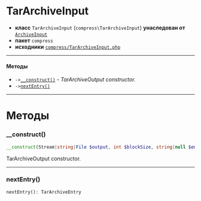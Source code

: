 # TarArchiveInput

- **класс** `TarArchiveInput` (`compress\TarArchiveInput`) **унаследован от** [`ArchiveInput`](https://github.com/jphp-compiler/jphp/blob/master/jphp-compress-ext/api-docs/classes/compress/ArchiveInput.ru.md)
- **пакет** `compress`
- **исходники** [`compress/TarArchiveInput.php`](./src/main/resources/JPHP-INF/sdk/compress/TarArchiveInput.php)


---

#### Методы

- `->`[`__construct()`](#method-__construct) - _TarArchiveOutput constructor._
- `->`[`nextEntry()`](#method-nextentry)

---
# Методы

<a name="method-__construct"></a>

### __construct()
```php
__construct(Stream|string|File $output, int $blockSize, string|null $encoding): void
```
TarArchiveOutput constructor.

---

<a name="method-nextentry"></a>

### nextEntry()
```php
nextEntry(): TarArchiveEntry
```